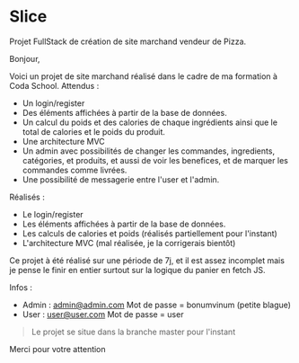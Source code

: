 # Slice
Projet FullStack de création de site marchand vendeur de Pizza.

Bonjour,

Voici un projet de site marchand réalisé dans le cadre de ma formation à Coda School.
Attendus :
- Un login/register
- Des éléments affichées à partir de la base de données.
- Un calcul du poids et des calories de chaque ingrédients ainsi que le total de calories et le poids du produit.
- Une architecture MVC
- Un admin avec possibilités de changer les commandes, ingredients, catégories, et produits, et aussi de voir les benefices, et de marquer les commandes comme livrées.
- Une possibilité de messagerie entre l'user et l'admin.

Réalisés :
- Le login/register
- Les éléments affichées à partir de la base de données.
- Les calculs de calories et poids (réalisés partiellement pour l'instant)
- L'architecture MVC (mal réalisée, je la corrigerais bientôt)

Ce projet à été réalisé sur une période de 7j, et il est assez incomplet mais je pense le finir en entier surtout sur la logique du panier en fetch JS.

Infos :
- Admin : admin@admin.com
  Mot de passe = bonumvinum (petite blague)
- User : user@user.com
  Mot de passe = user


> Le projet se situe dans la branche master pour l'instant

Merci pour votre attention
